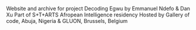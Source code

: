 Website and archive for project Decoding Egwu by Emmanuel Ndefo & Dan Xu 
Part of S+T+ARTS Afropean Intelligence residency 
Hosted by Gallery of code, Abuja, Nigeria & GLUON, Brussels, Belgium 
